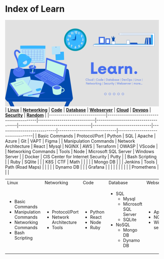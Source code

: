 # Index of Learn

![](learn_index.png)
| [**Linux**](linux/linux.md) | [**Networking**](networking/networking.md) | [**Code**](code/code.md) | [**Database**](database/database.md) | [**Webserver**](webserver/webserver.md) | [**Cloud**](cloud/cloud.md) | [**Devops**](devops/devops.md) | [**Security**](security/security.md) | [**Random**](random/random.md) |
|-----------------------------|------------------------------------------|-----------------------------|-------------------------------------|-------------------------------------|------------------------------|-----------------------------|------------------------------|----------------------------------|
| Basic Commands              | Protocol/Port                           | Python                      | SQL                                 | Apache                              | Azure                        | Git                         | VAPT                         | Figma                            |
| Manipulation Commands       | Network Architecture                    | React                       | Mysql                               | NGINX                               | AWS                          | Terraform                   | OWASP                        | VScode                           |
| Networking Commands         | Tools                                   | Node                        | Microsoft SQL Server                 | Windows Server                      |                              | Docker                      | CIS Center for Internet Security | Putty                            |
| Bash Scripting              |                                          | Ruby                        | SQlite                              |                                     |                              | K8S                         | CTF                          | Math                             |
|                             |                                          |                             | Mongo DB                            |                                     |                              | Jenkins                     | Tools                        | Path (Road Maps)                 |
|                             |                                          |                             | Dynamo DB                           |                                     |                              | Grafana                     |                              |                                  |
|                             |                                          |                             |                                     |                                     |                              | Promethens                  |                              |                                  |


<table>
  <tr>
    <td>Linux</td>
    <td>Networking</td>
    <td>Code</td>
    <td>Database</td>
    <td>Webservers</td>
    <td>Cloud</td>
    <td>Devops</td>
    <td>Security</td>
    <td>Random</td>
  </tr>
  <tr>
    <td>
      <ul>
        <li>Basic Commands</li>
        <li>Manipulation Commands</li>
        <li>Networking Commands</li>
        <li>Bash Scripting</li>
      </ul>
    </td>
    <td>
      <ul>
        <li>Protocol/Port</li>
        <li>Network Architecture</li>
        <li>Tools</li>
      </ul>
    </td>
    <td>
      <ul>
        <li>Python</li>
        <li>React</li>
        <li>Node</li>
        <li>Ruby</li>
      </ul>
    </td>
    <td>
      <ul>
        <li>SQL
          <ul>
            <li>Mysql</li>
            <li>Microsoft SQL Server</li>
            <li>SQLite</li>
          </ul>
        </li>
        <li>NoSQL
          <ul>
            <li>Mongo DB</li>
            <li>Dynamo DB</li>
          </ul>
        </li>
      </ul>
    </td>
    <td>
      <ul>
        <li>Apache</li>
        <li>NGINX</li>
        <li>Windows server</li>
      </ul>
    </td>
    <td>
      <ul>
        <li>Azure</li>
        <li>AWS</li>
      </ul>
    </td>
    <td>
      <ul>
        <li>Git</li>
        <li>Terraform</li>
        <li>Docker</li>
        <li>K8S</li>
        <li>Jenkins</li>
        <li>Grafana</li>
        <li>Prometheus</li>
      </ul>
    </td>
    <td>
      <ul>
        <li>VAPT</li>
        <li>OWASP</li>
        <li>CIS Center for Internet Security</li>
        <li>CTF</li>
        <li>Tools</li>
      </ul>
    </td>
    <td>
      <ul>
        <li>Figma</li>
        <li>VScode</li>
        <li>Putty</li>
        <li>Math</li>
        <li>Path(Road Maps)</li>
      </ul>
    </td>
  </tr>
</table>

